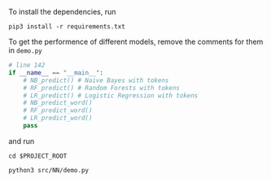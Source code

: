 To install the dependencies, run

```shell
pip3 install -r requirements.txt
```



To get the performence of different models, remove the comments for them in `demo.py`

```python
# line 142
if __name__ == "__main__":
    # NB_predict() # Naive Bayes with tokens
    # RF_predict() # Random Forests with tokens
    # LR_predict() # Logistic Regression with tokens
    # NB_predict_word()
    # RF_predict_word()
    # LR_predict_word()
    pass
```
and run
```shell
cd $PROJECT_ROOT

python3 src/NN/demo.py
```

